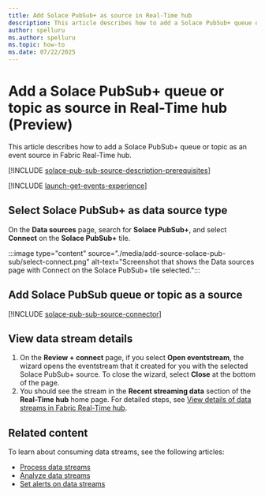 ```yaml
---
title: Add Solace PubSub+ as source in Real-Time hub
description: This article describes how to add a Solace PubSub+ queue or topic as an event source in Fabric Real-Time hub.
author: spelluru
ms.author: spelluru
ms.topic: how-to
ms.date: 07/22/2025
---
```


# Add a Solace PubSub+ queue or topic as source in Real-Time hub (Preview)
This article describes how to add a Solace PubSub+ queue or topic as an event source in Fabric Real-Time hub. 

[!INCLUDE [solace-pub-sub-source-description-prerequisites](../real-time-intelligence/event-streams/includes/solace-pub-sub-source-description-prerequisites.md)]

[!INCLUDE [launch-get-events-experience](./includes/launch-get-events-experience.md)]

## Select Solace PubSub+ as data source type
On the **Data sources** page, search for **Solace PubSub+**, and select **Connect** on the **Solace PubSub+** tile. 

:::image type="content" source="./media/add-source-solace-pub-sub/select-connect.png" alt-text="Screenshot that shows the Data sources page with Connect on the Solace PubSub+ tile selected.":::

## Add Solace PubSub queue or topic as a source
[!INCLUDE [solace-pub-sub-source-connector](../real-time-intelligence/event-streams/includes/solace-pub-sub-source-connector.md)]

## View data stream details

1. On the **Review + connect** page, if you select **Open eventstream**, the wizard opens the eventstream that it created for you with the selected Solace PubSub+ source. To close the wizard, select **Close** at the bottom of the page. 
2. You should see the stream in the **Recent streaming data** section of the **Real-Time hub** home page. For detailed steps, see [View details of data streams in Fabric Real-Time hub](view-data-stream-details.md).
 
## Related content
To learn about consuming data streams, see the following articles:

- [Process data streams](process-data-streams-using-transformations.md)
- [Analyze data streams](analyze-data-streams-using-kql-table-queries.md)
- [Set alerts on data streams](set-alerts-data-streams.md)
